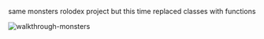 same monsters rolodex project but this time replaced classes with functions

![walkthrough-monsters](https://user-images.githubusercontent.com/99822844/178032956-b89be06b-0ec4-4c3f-9c4d-895672ed865e.gif)
